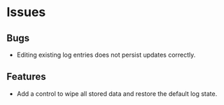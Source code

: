 # Issues

## Bugs

- Editing existing log entries does not persist updates correctly.

## Features

- Add a control to wipe all stored data and restore the default log state.

